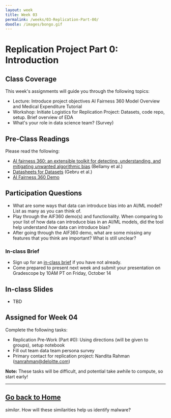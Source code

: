 ```yaml
---
layout: week
title: Week 03
permalink: /weeks/03-Replication-Part-00/
doodle: /images/bongo.gif
---
```


# Replication Project Part 0: Introduction

## Class Coverage
This week's assignments will guide you through the following topics:
* Lecture: Introduce project objectives AI Fairness 360 Model Overview and Medical Expenditure Tutorial
* Workshop: Initiate Logistics for Replication Project: Datasets, code repo, setup. Brief overview of EDA
* What's your role in data science team? (Survey)

## Pre-Class Readings
Please read the following:
* [AI fairness 360: an extensible toolkit for detecting, understanding, and mitigating unwanted algorithmic bias](https://arxiv.org/pdf/1810.01943.pdf) (Bellamy et al.)
* [Datasheets for Datasets](https://arxiv.org/abs/1803.09010) (Gebru et al.)
* [AI Fairness 360 Demo](https://aif360.mybluemix.net/data)

## Participation Questions
* What are some ways that data can introduce bias into an AI/ML model? List as many as you can think of.
* Play through the AIF360 demo(s) and functionality. When comparing to your list of how data can introduce bias in an AI/ML models, did the tool help understand *how* data can introduce bias? 
* After going through the AIF360 demo, what are some missing any features that you think are important? What is still unclear?

### In-class Brief
* Sign up for an [in-class brief](https://docs.google.com/spreadsheets/d/1DNA4mQLQmbhFEtm74PEPsUDTEGx0pK_BFzlQcltFaMg/edit?usp=sharing) if you have not already. 
* Come prepared to present next week and submit your presentation on Gradescope by 10AM PT on Friday, October 14

## In-class Slides
* TBD

## Assigned for Week 04
Complete the following tasks:
* Replication Pre-Work (Part #0): Using directions (will be given to groups), setup notebook
* Fill out team data team persona survey
* Primary contact for replication project: Nandita Rahman (nanrahman@deloitte.com)

**Note:** These tasks will be difficult, and potential take awhile to
compute, so start early!

---
[Go back to Home](https://nanrahman.github.io/capstone-responsible-ai/)
---

  *similar*. How will these similarities help us identify malware?
